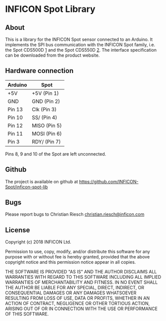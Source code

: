 INFICON Spot Library
====================

About
-----
This is a library for the INFICON Spot sensor connected to an Arduino.
It implements the SPI bus communication with the INFICON Spot family,
i.e. the Spot CDS500D [1] and the Spot CDS550D [2]. The interface
specification can be downloaded from the product website.

[1]: https://products.inficon.com/en-us/nav-products/product/detail/spot-cds500d/
[2]: https://products.inficon.com/en-us/nav-products/product/detail/spot-cds550d/

Hardware connection
-------------------

| Arduino           | Spot           |
|-------------------|----------------|
| +5V               | +5V (Pin 1)    |
| GND               | GND (Pin 2)    |
| Pin 13            | Clk (Pin 3)    |
| Pin 10            | SS/ (Pin 4)    |
| Pin 12            | MISO (Pin 5)   |
| Pin 11            | MOSI (Pin 6)   |
| Pin 3             | RDY/ (Pin 7)   |

Pins 8, 9 and 10 of the Spot are left unconnected.

Github
------
The project is available on github at
<https://github.com/INFICON-Spot/inficon-spot-lib>

Bugs
----
Please report bugs to Christian Riesch <christian.riesch@inficon.com>

License
-------
Copyright (c) 2018 INFICON Ltd.

Permission to use, copy, modify, and/or distribute this software for any
purpose with or without fee is hereby granted, provided that the above
copyright notice and this permission notice appear in all copies.

THE SOFTWARE IS PROVIDED "AS IS" AND THE AUTHOR DISCLAIMS ALL WARRANTIES
WITH REGARD TO THIS SOFTWARE INCLUDING ALL IMPLIED WARRANTIES OF
MERCHANTABILITY AND FITNESS. IN NO EVENT SHALL THE AUTHOR BE LIABLE FOR ANY
SPECIAL, DIRECT, INDIRECT, OR CONSEQUENTIAL DAMAGES OR ANY DAMAGES
WHATSOEVER RESULTING FROM LOSS OF USE, DATA OR PROFITS, WHETHER IN AN
ACTION OF CONTRACT, NEGLIGENCE OR OTHER TORTIOUS ACTION, ARISING OUT OF OR
IN CONNECTION WITH THE USE OR PERFORMANCE OF THIS SOFTWARE.
